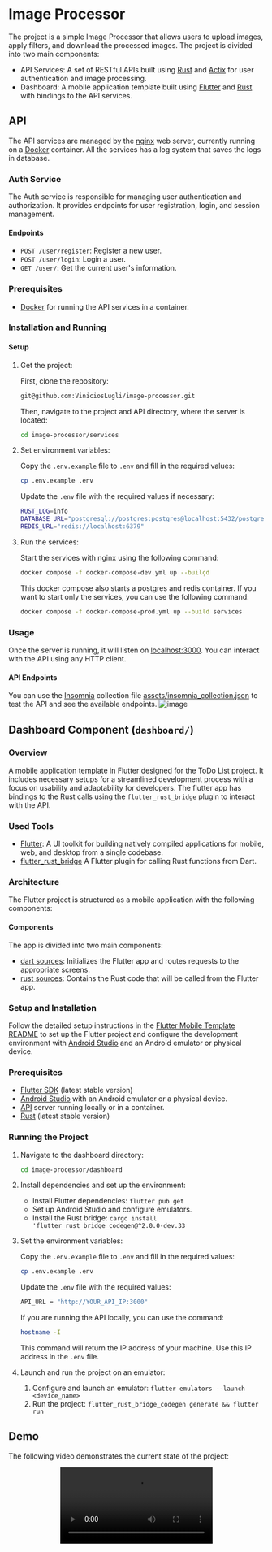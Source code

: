 # Image Processor

The project is a simple Image Processor that allows users to upload images, apply filters, and download the processed images. The project is divided into two main components:

-   API Services: A set of RESTful APIs built using [Rust](https://www.rust-lang.org/pt-BR) and [Actix](https://actix.rs/) for user authentication and image processing.
-   Dashboard: A mobile application template built using [Flutter](https://flutter.dev/) and [Rust](https://www.rust-lang.org/pt-BR) with bindings to the API services.

## API

The API services are managed by the [nginx](https://www.nginx.com/) web server, currently running on a [Docker](https://www.docker.com/) container. All the services has a log system that saves the logs in database.

### Auth Service

The Auth service is responsible for managing user authentication and authorization. It provides endpoints for user registration, login, and session management.

#### Endpoints

-   `POST /user/register`: Register a new user.
-   `POST /user/login`: Login a user.
-   `GET /user/`: Get the current user's information.

### Prerequisites

-   [Docker](https://docs.docker.com/get-docker/) for running the API services in a container.

### Installation and Running

#### Setup

1. Get the project:

    First, clone the repository:

    ```sh
    git@github.com:ViniciosLugli/image-processor.git
    ```

    Then, navigate to the project and API directory, where the server is located:

    ```sh
    cd image-processor/services
    ```

2. Set environment variables:

    Copy the `.env.example` file to `.env` and fill in the required values:

    ```sh
    cp .env.example .env
    ```

    Update the `.env` file with the required values if necessary:

    ```sh
    RUST_LOG=info
    DATABASE_URL="postgresql://postgres:postgres@localhost:5432/postgres?schema=public"
    REDIS_URL="redis://localhost:6379"
    ```

3. Run the services:

    Start the services with nginx using the following command:

    ```sh
    docker compose -f docker-compose-dev.yml up --builçd
    ```

    This docker compose also starts a postgres and redis container. If you want to start only the services, you can use the following command:

    ```sh
    docker compose -f docker-compose-prod.yml up --build services
    ```

### Usage

Once the server is running, it will listen on [localhost:3000](http://localhost:3000). You can interact with the API using any HTTP client.

#### API Endpoints

You can use the [Insomnia](https://insomnia.rest/) collection file [assets/insomnia_collection.json](assets/Insomnia.json) to test the API and see the available endpoints.
![image](https://github.com/ViniciosLugli/image-processor/assets/40807526/d3e63d5e-7494-40cd-9e6a-5d16a60792a2)

## Dashboard Component (`dashboard/`)

### Overview

A mobile application template in Flutter designed for the ToDo List project. It includes necessary setups for a streamlined development process with a focus on usability and adaptability for developers. The flutter app has bindings to the Rust calls using the `flutter_rust_bridge` plugin to interact with the API.

### Used Tools

-   [Flutter](https://flutter.dev/): A UI toolkit for building natively compiled applications for mobile, web, and desktop from a single codebase.
-   [flutter_rust_bridge](https://github.com/fzyzcjy/flutter_rust_bridge) A Flutter plugin for calling Rust functions from Dart.

### Architecture

The Flutter project is structured as a mobile application with the following components:

#### Components

The app is divided into two main components:

-   [dart sources](./dashboard/lib/): Initializes the Flutter app and routes requests to the appropriate screens.
-   [rust sources](./dashboard/rust/): Contains the Rust code that will be called from the Flutter app.

### Setup and Installation

Follow the detailed setup instructions in the [Flutter Mobile Template README](https://github.com/ViniciosLugli/flutter-mobile-template) to set up the Flutter project and configure the development environment with [Android Studio](https://developer.android.com/studio) and an Android emulator or physical device.

### Prerequisites

-   [Flutter SDK](https://flutter.dev/docs/get-started/install) (latest stable version)
-   [Android Studio](https://developer.android.com/studio) with an Android emulator or a physical device.
-   [API](./api) server running locally or in a container.
-   [Rust](https://www.rust-lang.org/pt-BR) (latest stable version)

### Running the Project

1. Navigate to the dashboard directory:

    ```sh
    cd image-processor/dashboard
    ```

2. Install dependencies and set up the environment:

    - Install Flutter dependencies: `flutter pub get`
    - Set up Android Studio and configure emulators.
    - Install the Rust bridge: `cargo install 'flutter_rust_bridge_codegen@^2.0.0-dev.33`

3. Set the environment variables:

    Copy the `.env.example` file to `.env` and fill in the required values:

    ```sh
    cp .env.example .env
    ```

    Update the `.env` file with the required values:

    ```sh
    API_URL = "http://YOUR_API_IP:3000"
    ```

    If you are running the API locally, you can use the command:

    ```sh
    hostname -I
    ```

    This command will return the IP address of your machine. Use this IP address in the `.env` file.

4. Launch and run the project on an emulator:
    1. Configure and launch an emulator: `flutter emulators --launch <device_name>`
    2. Run the project: `flutter_rust_bridge_codegen generate && flutter run`

## Demo

The following video demonstrates the current state of the project:

<div align="center">
  <video src="https://github.com/ViniciosLugli/image-processor/assets/40807526/61123783-8568-4245-b4a4-6fbf2d583a9b" />
</div>
